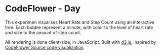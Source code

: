 CodeFlower - Day
=================
This experimen visualises Heart Rate and Step Count using an interactive tree. Each bubble represent a minute, with color to the level of heart rate and size to the amount of step count.

All rendering is done client-side, in JavaScript. Built with <a href="https://github.com/mbostock/d3">d3.js</a>, inspired by <a href="http://www.redotheweb.com/CodeFlower/">CodeFlower Source code visualization</a>.


